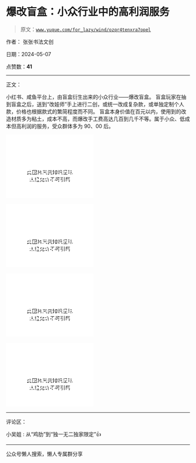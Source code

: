 # 爆改盲盒：小众行业中的高利润服务

> 原文：[`www.yuque.com/for_lazy/wind/ozqr4tenxra7opel`](https://www.yuque.com/for_lazy/wind/ozqr4tenxra7opel)

作者： 张张书法文创

日期：2024-05-07

点赞数：**41**

* * *

正文：

小红书、咸鱼平台上，由盲盒衍生出来的小众行业——爆改盲盒。
盲盒玩家在抽到盲盒之后，送到“改娃师”手上进行二创，或统一改成复杂款，或单独定制个人款，价格也根据款式的繁简程度而不同。
盲盒本身价值在百元以内，使用到的改造材质多为粘土，成本不高，而爆改手工费高达几百到几千不等。属于小众、低成本但高利润的服务，受众群体多为 90、00 后。

![](img/db8a699fb40022df166d70981b939ed7.png)

![](img/e836bd7ee0bb3776bace8fc04b0419d9.png)

![](img/ad3192e41eb6c00b76d33330f8afb3ae.png)

![](img/6fc50dc4746aa1d2e0c0899a89efa2a4.png)

* * *

评论区：

小吴姐 : 从“鸡肋”到“独一无二独家限定”👍

* * *

公众号懒人搜索，懒人专属群分享